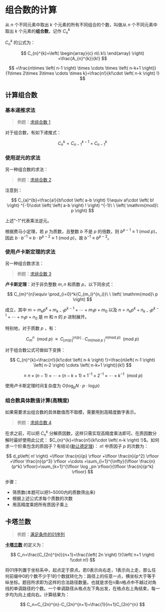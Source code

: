# 组合数的计算

从 $n$ 个不同元素中取出 $k$ 个元素的所有不同组合的个数，叫做从 $n$ 个不同元素中取出 $k$ 个元素的**组合数**，记作 $C_{n}^{k}$

$C_{n}^{k}$ 的公式为：

$$
C_{n}^{k}=\left( \begin{array}{c}
	n\\
	k\\
\end{array} \right) =\frac{A_{n}^{k}}{k!}
$$

$$
=\frac{n\times \left( n-1 \right) \times \cdots \times \left( n-k+1 \right)}{1\times 2\times 3\times \cdots \times k}=\frac{n!}{k!\cdot \left( n-k \right) !}
$$


## 计算组合数

### 基本递推求法

> 例题：[求组合数 1](./combination_1.cpp)

对于组合数，有如下递推式：

$$
C_{n}^{k}=C_{n-1}^{k-1}+C_{n-1}^{k}
$$

### 使用逆元的求法

另一种组合数的求法：

> 例题：[求组合数 2](./combination_2.cpp)

注意到：

$$
C_{a}^{b}=\frac{a!}{b!\cdot \left( a-b \right) !}\equiv a!\cdot \left( b! \right) ^{-1}\cdot \left( \left( a-b \right) ! \right) ^{-1}\ \ \left( \mathrm{mod}\ p \right) 
$$

上述"-1"代表乘法逆元。

根据费马小定理，若 $p$ 为质数，且整数 $b$ 不是 $p$ 的倍数，则 $b^{p-1}\equiv 1\ \left( \mathrm{mod}\ p \right)$，因此 $b\cdot b^{-1}\equiv b\cdot b^{p-2}\equiv 1\ \left( \mathrm{mod}\ p \right)$，故 $b^{-1}\equiv b^{p-2}$。

### 使用卢卡斯定理的求法

另一种组合数求法：

> 例题：[求组合数 3](./combination_3.cpp)

**卢卡斯定理**：对于非负整数 $m,n$ 和质数 $p$，以下同余式：

$$
C_{m}^{n}\equiv \prod_{i=0}^k{C_{m_i}^{n_i}}\ \ \left( \mathrm{mod}\ p \right) 
$$

成立，其中 $m=m_kp^k+m_{k-1}p^{k-1}+\cdots +m_1p+m_0$ 以及 $n=n_kp^k+n_{k-1}p^{k-1}+\cdots +n_1p+n_0$ 是 $m$ 和 $n$ 的 $p$ 进制展开。

特别地，对于质数 $p$ ，有：

$$
C_{m}^{n}\ \ \left( \mathrm{mod}\ p \right) \ \ \equiv \ \ C_{\lfloor m/p \rfloor}^{\lfloor n/p \rfloor}\cdot C_{m\left( \mathrm{mod}\ p\ \right)}^{n\left( \mathrm{mod}\ p \right)}\ \ \left( \mathrm{mod}\ p \right) 
$$

对于组合数公式可做如下变换：

$$
C_{n}^{k}=\frac{n!}{k!\cdot \left( n-k \right) !}=\frac{n\left( n-1 \right) \left( n-2 \right) \cdots \left( n-k+1 \right)}{k!}
$$

$$
\equiv n\times \left( n-1 \right) \times \cdots \times \left( n-k+1 \right) \times 1^{-1}\times 2^{-1}\times \cdots \times k^{-1}\ \ \left( \mathrm{mod}\ p \right) 
$$

使用卢卡斯定理时间复杂度为 $O\left( \log _pN\cdot p\cdot \log p \right)$

### 组合数具体数值计算(高精度)

如果需要求出组合数的具体数值而不取模，需要用到高精度数字表示。

> 例题：[求组合数 4](./combination_4.cpp)

在求之前，可以把 $C_{n}^{k}$ 分解质因数，这样只需实现高精度乘法即可。在质因数分解时最好使用此公式： $C_{n}^{k}=\frac{n!}{k!\cdot \left( n-k \right) !}$。如何求一个阶乘包含的质因子？有结论([勒让德定理](https://en.wikipedia.org/wiki/Legendre%27s_formula))： $n!$ 中质因子 $p$ 的次数为：

$$
d_p\left( n! \right) =\lfloor \frac{n}{p} \rfloor +\lfloor \frac{n}{p^2} \rfloor +\lfloor \frac{n}{p^3} \rfloor +\cdots =\sum_{i=1}^{\infty}{\lfloor \frac{n}{p^k} \rfloor}=\sum_{k=1}^{\lfloor \log _pn \rfloor}{\lfloor \frac{n}{p^k} \rfloor}
$$

步骤：

- 筛质数(本题可以把1~5000内的质数筛出来)
- 根据上述公式求每个质数的次数
- 用高精度乘把所有质因子乘上

## 卡塔兰数

> 例题：[满足条件的01序列](./Catalan_number.cpp)

[**卡塔兰数**](https://en.wikipedia.org/wiki/Catalan_number) 的定义为：

$$
C_n=\frac{C_{2n}^{n}}{n+1}=\frac{\left( 2n \right) !}{\left( n+1 \right) !\cdot n!}
$$

将01序列置于坐标系中，起点定于原点。若0表示向右走，1表示向上走，那么任何前缀中0的个数不少于1的个数就转化为：路径上的任意一点，横坐标大于等于纵坐标。题目所求即为这样的合法路径数量。也就是求在n乘n格点中不越过对角线的单调路径的个数。一个单调路径从格点左下角出发，在格点右上角结束，每一步均为向上或向右。计算结果为：

$$
C_n=C_{2n}^{n}-C_{2n}^{n+1}=\frac{1}{n+1}C_{2n}^{n}
$$


